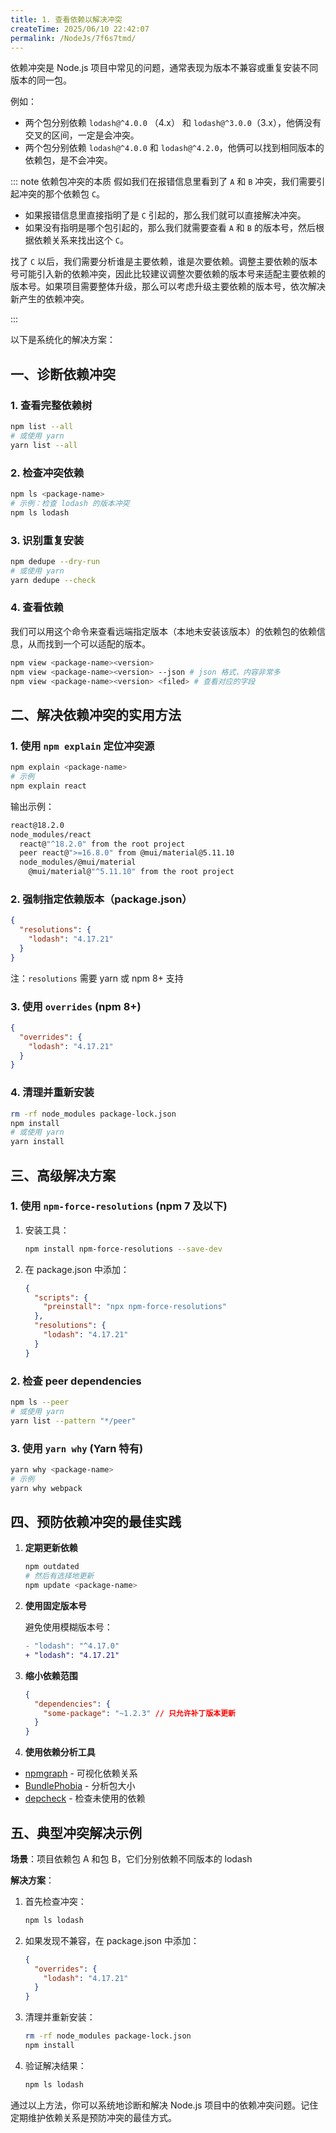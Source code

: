 ```yaml
---
title: 1. 查看依赖以解决冲突
createTime: 2025/06/10 22:42:07
permalink: /NodeJs/7f6s7tmd/
---
```


依赖冲突是 Node.js 项目中常见的问题，通常表现为版本不兼容或重复安装不同版本的同一包。

例如：

- 两个包分别依赖 `lodash@^4.0.0` （4.x） 和 `lodash@^3.0.0`（3.x），他俩没有交叉的区间，一定是会冲突。
- 两个包分别依赖 `lodash@^4.0.0` 和 `lodash@^4.2.0`，他俩可以找到相同版本的依赖包，是不会冲突。

::: note 依赖包冲突的本质
假如我们在报错信息里看到了 `A` 和 `B` 冲突，我们需要引起冲突的那个依赖包 `C`。

- 如果报错信息里直接指明了是 `C` 引起的，那么我们就可以直接解决冲突。
- 如果没有指明是哪个包引起的，那么我们就需要查看 `A` 和 `B` 的版本号，然后根据依赖关系来找出这个 `C`。

找了 `C` 以后，我们需要分析谁是主要依赖，谁是次要依赖。调整主要依赖的版本号可能引入新的依赖冲突，因此比较建议调整次要依赖的版本号来适配主要依赖的版本号。如果项目需要整体升级，那么可以考虑升级主要依赖的版本号，依次解决新产生的依赖冲突。

:::

以下是系统化的解决方案：

## 一、诊断依赖冲突

### 1. 查看完整依赖树

```bash
npm list --all
# 或使用 yarn
yarn list --all
```

### 2. 检查冲突依赖

```bash
npm ls <package-name>
# 示例：检查 lodash 的版本冲突
npm ls lodash
```

### 3. 识别重复安装

```bash
npm dedupe --dry-run
# 或使用 yarn
yarn dedupe --check
```

### 4. 查看依赖

我们可以用这个命令来查看远端指定版本（本地未安装该版本）的依赖包的依赖信息，从而找到一个可以适配的版本。

```bash
npm view <package-name><version>
npm view <package-name><version> --json # json 格式，内容非常多
npm view <package-name><version> <filed> # 查看对应的字段
```

## 二、解决依赖冲突的实用方法

### 1. 使用 `npm explain` 定位冲突源

```bash
npm explain <package-name>
# 示例
npm explain react
```

输出示例：

```bash
react@18.2.0
node_modules/react
  react@"^18.2.0" from the root project
  peer react@">=16.8.0" from @mui/material@5.11.10
  node_modules/@mui/material
    @mui/material@"^5.11.10" from the root project
```

### 2. 强制指定依赖版本（package.json）

```json
{
  "resolutions": {
    "lodash": "4.17.21"
  }
}
```

注：`resolutions` 需要 yarn 或 npm 8+ 支持

### 3. 使用 `overrides` (npm 8+)

```json
{
  "overrides": {
    "lodash": "4.17.21"
  }
}
```

### 4. 清理并重新安装

```bash
rm -rf node_modules package-lock.json
npm install
# 或使用 yarn
yarn install
```

## 三、高级解决方案

### 1. 使用 `npm-force-resolutions` (npm 7 及以下)

1. 安装工具：

   ```bash
   npm install npm-force-resolutions --save-dev
   ```

2. 在 package.json 中添加：

   ```json
   {
     "scripts": {
       "preinstall": "npx npm-force-resolutions"
     },
     "resolutions": {
       "lodash": "4.17.21"
     }
   }
   ```

### 2. 检查 peer dependencies

```bash
npm ls --peer
# 或使用 yarn
yarn list --pattern "*/peer"
```

### 3. 使用 `yarn why` (Yarn 特有)

```bash
yarn why <package-name>
# 示例
yarn why webpack
```

## 四、预防依赖冲突的最佳实践

1. **定期更新依赖**

   ```bash
   npm outdated
   # 然后有选择地更新
   npm update <package-name>
   ```

2. **使用固定版本号**

   避免使用模糊版本号：

   ```diff
   - "lodash": "^4.17.0"
   + "lodash": "4.17.21"
   ```

3. **缩小依赖范围**

   ```json
   {
     "dependencies": {
       "some-package": "~1.2.3" // 只允许补丁版本更新
     }
   }
   ```

4. **使用依赖分析工具**

- [npmgraph](https://npmgraph.js.org/) - 可视化依赖关系
- [BundlePhobia](https://bundlephobia.com/) - 分析包大小
- [depcheck](https://github.com/depcheck/depcheck) - 检查未使用的依赖

## 五、典型冲突解决示例

**场景**：项目依赖包 A 和包 B，它们分别依赖不同版本的 lodash

**解决方案**：

1. 首先检查冲突：

   ```bash
   npm ls lodash
   ```

2. 如果发现不兼容，在 package.json 中添加：

   ```json
   {
     "overrides": {
       "lodash": "4.17.21"
     }
   }
   ```

3. 清理并重新安装：

   ```bash
   rm -rf node_modules package-lock.json
   npm install
   ```

4. 验证解决结果：

   ```bash
   npm ls lodash
   ```

通过以上方法，你可以系统地诊断和解决 Node.js 项目中的依赖冲突问题。记住定期维护依赖关系是预防冲突的最佳方式。

